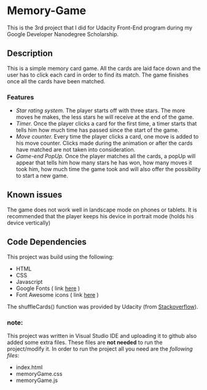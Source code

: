 # Memory-Game
This is the 3rd project that I did for Udacity Front-End program during my  Google Developer Nanodegree Scholarship.

## Description
This is a simple memory card game. All the cards are laid face down and the user has to click each card in order to find its match. The game finishes once all the cards have been matched.

### Features
* *Star rating system.*
The player starts off with three stars. The more moves he makes, the less stars he will receive at the end of the game.
* *Timer.*
Once the player clicks a card for the first time, a timer starts that tells him how much time has passed since the start of the game.
* *Move counter.*
Every time the player clicks a card, one move is added to his move counter. Clicks made during the animation or after the cards have matched are not taken into consideration.
* *Game-end PopUp.*
Once the player matches all the cards, a popUp will appear that tells him how many stars he has won, how many moves it took him, how much time the game took and will also offer the possibility to start  a new game.

## Known issues
The game does not work well in landscape mode on phones or tablets. It is recommended that the player keeps his device in portrait mode (holds his device vertically)

## Code Dependencies

This project was build using the following:
* HTML
* CSS
* Javascript
* Google Fonts ( link [here](https://fonts.google.com/) )
* Font Awesome icons ( link [here](https://fontawesome.com/) ) 

The shuffleCards() function was provided by Udacity (from [Stackoverflow](http://stackoverflow.com/a/2450976)).

### note:
This project was written  in Visual Studio IDE and uploading it to github also added some extra files. These files are **not needed**  to run the project/modify it. 
In order to run the project all you need are the *following files*:
- index.html
- memoryGame.css
- memoryGame.js

